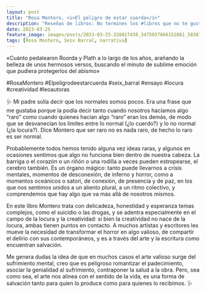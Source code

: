 ```yaml
---
layout: post
title: "Rosa Montero, <i>El peligro de estar cuerda</i>"
description: "Reseñas de libros: No termines los #libros que no te gustan. I els #llibres que t'agraden llegeix-los tants cops com calgui."
date: 2023-03-25
feature_image: images/posts/2023-03-25-328827438_3475037666152881_5830750607848059046_n_17981402543052974.webp
tags: [Rosa Montero, Seix Barral, narrativa]
---
```


«Cuánto pedalearon Roorda y Plath a lo largo de los años, arañando la belleza de unos hermosos versos, buscando el minuto de sublime emoción que pudiera protegerlos del abismo»
<!--more-->

#RosaMontero #Elpeligrodeestarcuerda 
#seix_barral #ensayo #locura #creatividad #leoautoras

🩺 Mi padre solía decir que los normales somos pocos. Era una frase que me gustaba porque la podía decir tanto cuando nosotros hacíamos algo “raro” como cuando quienes hacían algo “raro” eran los demás, de modo que se desvanecían los límites entre lo normal (¿lo cuerdo?) y lo no normal (¿la locura?). Dice Montero que ser raro no es nada raro, de hecho lo raro es ser normal. 

Probablemente todos hemos tenido alguna vez ideas raras, y algunos en ocasiones sentimos que algo no funciona bien dentro de nuestra cabeza. La barriga o el corazón o un riñón o una rodilla a veces pueden estropearse, el cerebro también. Es un órgano mágico: tanto puede llevarnos a crisis mentales, momentos de desconexión, de inferno y horror, como a momentos oceánicos o satori, de conexión, de presencia y de paz, en los que nos sentimos unidos a un aliento plural, a un ritmo colectivo, y comprendemos que hay algo que va más allá de nosotros mismos. 

En este libro Montero trata con delicadeza, honestidad y esperanza temas complejos, como el suicidio o las drogas, y se adentra especialmente en el campo de la locura y la creatividad: si bien la creatividad no nace de la locura, ambas tienen puntos en contacto. A muchos artistas y escritores les mueve la necesidad de transformar el horror en algo valioso, de compartir el delirio con sus contemporáneos, y es a través del arte y la escritura como encuentran salvación. 

Me genera dudas la idea de que en muchos casos el arte valioso surge del sufrimiento mental, creo que es peligroso romantizar el padecimiento, asociar la genialidad al sufrimiento, contraponer la salud a la obra. Pero, sea como sea, el arte nos alinea con el sentido de la vida, es una forma de salvación tanto para quien lo produce como para quienes lo recibimos. 🩺
